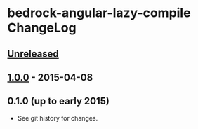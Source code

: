 # bedrock-angular-lazy-compile ChangeLog

## [Unreleased]

## [1.0.0] - 2015-04-08

## 0.1.0 (up to early 2015)

- See git history for changes.

[Unreleased]: https://github.com/digitalbazaar/bedrock-angular-lazy-compile/compare/1.0.0...HEAD
[1.0.0]: https://github.com/digitalbazaar/bedrock-angular-lazy-compile/compare/0.1.0...1.0.0
